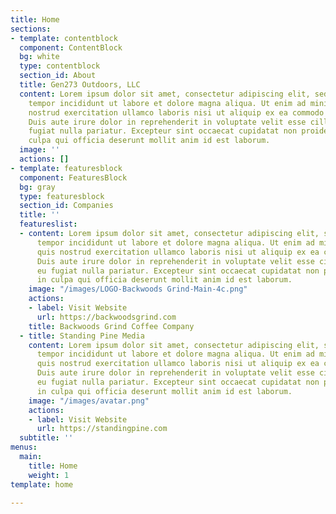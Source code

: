 ```yaml
---
title: Home
sections:
- template: contentblock
  component: ContentBlock
  bg: white
  type: contentblock
  section_id: About
  title: Gen273 Outdoors, LLC
  content: Lorem ipsum dolor sit amet, consectetur adipiscing elit, sed do eiusmod
    tempor incididunt ut labore et dolore magna aliqua. Ut enim ad minim veniam, quis
    nostrud exercitation ullamco laboris nisi ut aliquip ex ea commodo consequat.
    Duis aute irure dolor in reprehenderit in voluptate velit esse cillum dolore eu
    fugiat nulla pariatur. Excepteur sint occaecat cupidatat non proident, sunt in
    culpa qui officia deserunt mollit anim id est laborum.
  image: ''
  actions: []
- template: featuresblock
  component: FeaturesBlock
  bg: gray
  type: featuresblock
  section_id: Companies
  title: ''
  featureslist:
  - content: Lorem ipsum dolor sit amet, consectetur adipiscing elit, sed do eiusmod
      tempor incididunt ut labore et dolore magna aliqua. Ut enim ad minim veniam,
      quis nostrud exercitation ullamco laboris nisi ut aliquip ex ea commodo consequat.
      Duis aute irure dolor in reprehenderit in voluptate velit esse cillum dolore
      eu fugiat nulla pariatur. Excepteur sint occaecat cupidatat non proident, sunt
      in culpa qui officia deserunt mollit anim id est laborum.
    image: "/images/LOGO-Backwoods Grind-Main-4c.png"
    actions:
    - label: Visit Website
      url: https://backwoodsgrind.com
    title: Backwoods Grind Coffee Company
  - title: Standing Pine Media
    content: Lorem ipsum dolor sit amet, consectetur adipiscing elit, sed do eiusmod
      tempor incididunt ut labore et dolore magna aliqua. Ut enim ad minim veniam,
      quis nostrud exercitation ullamco laboris nisi ut aliquip ex ea commodo consequat.
      Duis aute irure dolor in reprehenderit in voluptate velit esse cillum dolore
      eu fugiat nulla pariatur. Excepteur sint occaecat cupidatat non proident, sunt
      in culpa qui officia deserunt mollit anim id est laborum.
    image: "/images/avatar.png"
    actions:
    - label: Visit Website
      url: https://standingpine.com
  subtitle: ''
menus:
  main:
    title: Home
    weight: 1
template: home

---
```

